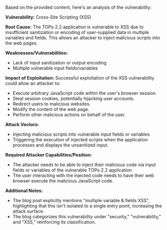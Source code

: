 Based on the provided content, here's an analysis of the vulnerability:

**Vulnerability:** Cross-Site Scripting (XSS)

**Root Cause:** The TOPo 2.2 application is vulnerable to XSS due to insufficient sanitization or encoding of user-supplied data in multiple variables and fields. This allows an attacker to inject malicious scripts into the web pages.

**Weaknesses/Vulnerabilities:**
- Lack of input sanitization or output encoding
- Multiple vulnerable input fields/variables

**Impact of Exploitation:** Successful exploitation of the XSS vulnerability could allow an attacker to:
  - Execute arbitrary JavaScript code within the user's browser session.
  - Steal session cookies, potentially hijacking user accounts.
  - Redirect users to malicious websites.
  - Modify the content of the web page.
  - Perform other malicious actions on behalf of the user.

**Attack Vectors:**
  - Injecting malicious scripts into vulnerable input fields or variables
  - Triggering the execution of injected scripts when the application processes and displays the unsanitized input.

**Required Attacker Capabilities/Position:**
  - The attacker needs to be able to inject their malicious code via input fields or variables of the vulnerable TOPo 2.2 application
  - The user interacting with the injected code needs to have their web browser execute the malicious JavaScript code.

**Additional Notes:**
- The blog post explicitly mentions "multiple variable & fields XSS", highlighting that this isn't isolated to a single entry point, increasing the attack surface.
- The blog categorizes this vulnerability under "security," "vulnerability," and "XSS," reinforcing its classification.